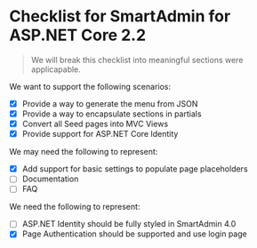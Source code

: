# Checklist for SmartAdmin for ASP.NET Core 2.2

> We will break this checklist into meaningful sections were applicapable.

We want to support the following scenarios:

- [x] Provide a way to generate the menu from JSON
- [x] Provide a way to encapsulate sections in partials
- [x] Convert all Seed pages into MVC Views
- [x] Provide support for ASP.NET Core Identity

We may need the following to represent:

- [x] Add support for basic settings to populate page placeholders
- [ ] Documentation
- [ ] FAQ

We need the following to represent:

- [ ] ASP.NET Identity should be fully styled in SmartAdmin 4.0
- [x] Page Authentication should be supported and use login page
